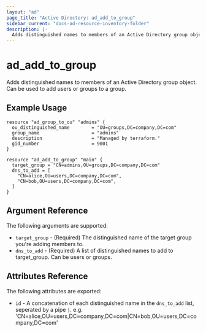 ```yaml
---
layout: "ad"
page_title: "Active Directory: ad_add_to_group"
sidebar_current: "docs-ad-resource-inventory-folder"
description: |-
  Adds distinguished names to members of an Active Directory group object.
---
```


# ad\_add\_to\_group

Adds distinguished names to members of an Active Directory group object. Can be used to add users or groups to a group.

## Example Usage

```hcl
resource "ad_group_to_ou" "admins" {
  ou_distinguished_name        = "OU=groups,DC=company,DC=com"
  group_name                   = "admins"
  description                  = "Managed by terraform."
  gid_number                   = 9001
}

resource "ad_add_to_group" "main" {
  target_group = "CN=admins,OU=groups,DC=company,DC=com"
  dns_to_add = [
    "CN=alice,OU=users,DC=company,DC=com",
    "CN=bob,OU=users,DC=company,DC=com",
  ]
}
```

## Argument Reference

The following arguments are supported:

* `target_group` - (Required) The distinguished name of the target group you're adding members to.
* `dns_to_add` - (Required) A list of distinguished names to add to target_group. Can be users or groups.

## Attributes Reference

The following attributes are exported:

* `id` - A concatenation of each distinguished name in the `dns_to_add` list, seperated by a pipe `|`. e.g. 'CN=alice,OU=users,DC=company,DC=com|CN=bob,OU=users,DC=company,DC=com'
